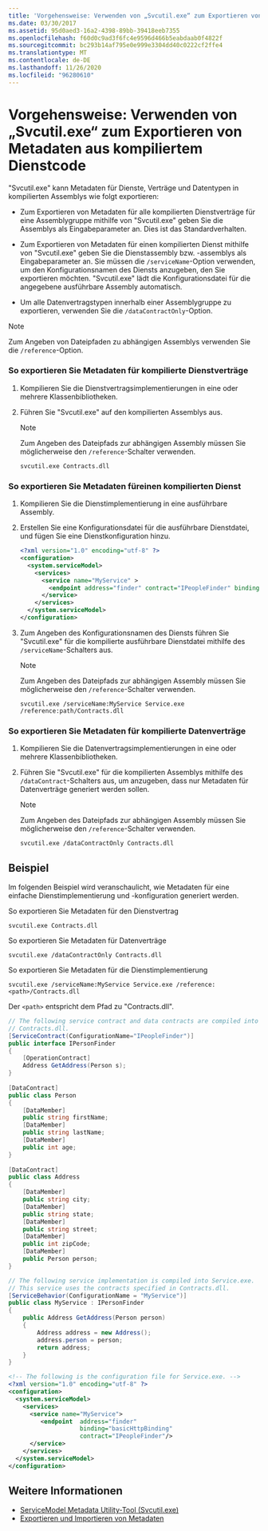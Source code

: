 ```yaml
---
title: 'Vorgehensweise: Verwenden von „Svcutil.exe“ zum Exportieren von Metadaten aus kompiliertem Dienstcode'
ms.date: 03/30/2017
ms.assetid: 95d0aed3-16a2-4398-89bb-39418eeb7355
ms.openlocfilehash: f60d0c9ad3f6fc4e9596d466b5eabdaab0f4822f
ms.sourcegitcommit: bc293b14af795e0e999e3304dd40c0222cf2ffe4
ms.translationtype: MT
ms.contentlocale: de-DE
ms.lasthandoff: 11/26/2020
ms.locfileid: "96280610"
---
```

# <a name="how-to-use-svcutilexe-to-export-metadata-from-compiled-service-code"></a>Vorgehensweise: Verwenden von „Svcutil.exe“ zum Exportieren von Metadaten aus kompiliertem Dienstcode

"Svcutil.exe" kann Metadaten für Dienste, Verträge und Datentypen in kompilierten Assemblys wie folgt exportieren:  
  
- Zum Exportieren von Metadaten für alle kompilierten Dienstverträge für eine Assemblygruppe mithilfe von "Svcutil.exe" geben Sie die Assemblys als Eingabeparameter an. Dies ist das Standardverhalten.  
  
- Zum Exportieren von Metadaten für einen kompilierten Dienst mithilfe von "Svcutil.exe" geben Sie die Dienstassembly bzw. -assemblys als Eingabeparameter an. Sie müssen die `/serviceName`-Option verwenden, um den Konfigurationsnamen des Diensts anzugeben, den Sie exportieren möchten. "Svcutil.exe" lädt die Konfigurationsdatei für die angegebene ausführbare Assembly automatisch.  
  
- Um alle Datenvertragstypen innerhalb einer Assemblygruppe zu exportieren, verwenden Sie die `/dataContractOnly`-Option.  
  
> [!NOTE]
> Zum Angeben von Dateipfaden zu abhängigen Assemblys verwenden Sie die `/reference`-Option.  
  
### <a name="to-export-metadata-for-compiled-service-contracts"></a>So exportieren Sie Metadaten für kompilierte Dienstverträge  
  
1. Kompilieren Sie die Dienstvertragsimplementierungen in eine oder mehrere Klassenbibliotheken.  
  
2. Führen Sie "Svcutil.exe" auf den kompilierten Assemblys aus.  
  
    > [!NOTE]
    > Zum Angeben des Dateipfads zur abhängigen Assembly müssen Sie möglicherweise den `/reference`-Schalter verwenden.  
  
    ```console
    svcutil.exe Contracts.dll  
    ```  
  
### <a name="to-export-metadata-for-a-compiled-service"></a>So exportieren Sie Metadaten füreinen kompilierten Dienst  
  
1. Kompilieren Sie die Dienstimplementierung in eine ausführbare Assembly.  
  
2. Erstellen Sie eine Konfigurationsdatei für die ausführbare Dienstdatei, und fügen Sie eine Dienstkonfiguration hinzu.  
  
    ```xml  
    <?xml version="1.0" encoding="utf-8" ?>  
    <configuration>  
      <system.serviceModel>  
        <services>  
          <service name="MyService" >  
            <endpoint address="finder" contract="IPeopleFinder" binding="wsHttpBinding" />  
          </service>  
        </services>  
      </system.serviceModel>  
    </configuration>  
    ```  
  
3. Zum Angeben des Konfigurationsnamen des Diensts führen Sie "Svcutil.exe" für die kompilierte ausführbare Dienstdatei mithilfe des `/serviceName`-Schalters aus.  
  
    > [!NOTE]
    > Zum Angeben des Dateipfads zur abhängigen Assembly müssen Sie möglicherweise den `/reference`-Schalter verwenden.  
  
    ```console  
    svcutil.exe /serviceName:MyService Service.exe /reference:path/Contracts.dll  
    ```  
  
### <a name="to-export-metadata-for-compiled-data-contracts"></a>So exportieren Sie Metadaten für kompilierte Datenverträge  
  
1. Kompilieren Sie die Datenvertragsimplementierungen in eine oder mehrere Klassenbibliotheken.  
  
2. Führen Sie "Svcutil.exe" für die kompilierten Assemblys mithilfe des `/dataContract`-Schalters aus, um anzugeben, dass nur Metadaten für Datenverträge generiert werden sollen.  
  
    > [!NOTE]
    > Zum Angeben des Dateipfads zur abhängigen Assembly müssen Sie möglicherweise den `/reference`-Schalter verwenden.  
  
    ```console  
    svcutil.exe /dataContractOnly Contracts.dll  
    ```  
  
## <a name="example"></a>Beispiel  

 Im folgenden Beispiel wird veranschaulicht, wie Metadaten für eine einfache Dienstimplementierung und -konfiguration generiert werden.  
  
 So exportieren Sie Metadaten für den Dienstvertrag  
  
```console  
svcutil.exe Contracts.dll  
```  
  
 So exportieren Sie Metadaten für Datenverträge  
  
```console  
svcutil.exe /dataContractOnly Contracts.dll  
```  
  
 So exportieren Sie Metadaten für die Dienstimplementierung  
  
```console  
svcutil.exe /serviceName:MyService Service.exe /reference:<path>/Contracts.dll  
```  
  
 Der `<path>` entspricht dem Pfad zu "Contracts.dll".  
  
```csharp
// The following service contract and data contracts are compiled into
// Contracts.dll.  
[ServiceContract(ConfigurationName="IPeopleFinder")]  
public interface IPersonFinder  
{  
    [OperationContract]  
    Address GetAddress(Person s);  
}  
  
[DataContract]  
public class Person  
{  
    [DataMember]  
    public string firstName;  
    [DataMember]  
    public string lastName;  
    [DataMember]  
    public int age;  
}  
  
[DataContract]  
public class Address  
{  
    [DataMember]  
    public string city;  
    [DataMember]  
    public string state;  
    [DataMember]  
    public string street;  
    [DataMember]  
    public int zipCode;  
    [DataMember]  
    public Person person;  
}  
```

```csharp
// The following service implementation is compiled into Service.exe.
// This service uses the contracts specified in Contracts.dll.  
[ServiceBehavior(ConfigurationName = "MyService")]  
public class MyService : IPersonFinder  
{  
    public Address GetAddress(Person person)  
    {  
        Address address = new Address();  
        address.person = person;  
        return address;  
    }  
}  
```

```xml  
<!-- The following is the configuration file for Service.exe. -->  
<?xml version="1.0" encoding="utf-8" ?>  
<configuration>  
  <system.serviceModel>  
    <services>  
      <service name="MyService">  
         <endpoint  address="finder"  
                    binding="basicHttpBinding"  
                    contract="IPeopleFinder"/>  
      </service>  
    </services>  
  </system.serviceModel>  
</configuration>  
```  
  
## <a name="see-also"></a>Weitere Informationen

- [ServiceModel Metadata Utility-Tool (Svcutil.exe)](../servicemodel-metadata-utility-tool-svcutil-exe.md)
- [Exportieren und Importieren von Metadaten](exporting-and-importing-metadata.md)
